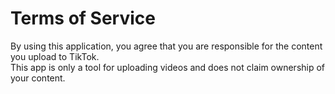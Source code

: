 # Terms of Service

By using this application, you agree that you are responsible for the content you upload to TikTok.  
This app is only a tool for uploading videos and does not claim ownership of your content.
